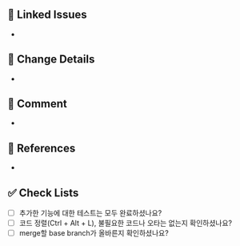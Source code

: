 <!--
✅ Resolve: #이슈번호 형태로 입력해 주세요.
ex) Resolve: #123
-->
## 📌 Linked Issues
- 

<!--
✅ 변경 사항을 자세히 알려주세요. (why -> what -> how)
-->
## 🔎 Change Details
- 

<!--
✅ 추가로 전달할 내용이 있다면 적어주세요.
-->
## 💬 Comment
-

<!--
✅ 참고한 문서가 있다면 공유해 주세요.
-->
## 📑 References
- 

## ✅ Check Lists
- [ ] 추가한 기능에 대한 테스트는 모두 완료하셨나요?
- [ ] 코드 정렬(Ctrl + Alt + L), 불필요한 코드나 오타는 없는지 확인하셨나요?
- [ ] merge할 base branch가 올바른지 확인하셨나요?

